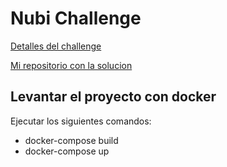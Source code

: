 
# Nubi Challenge

[Detalles del challenge](https://github.com/AleSotoNubi/challenge-python-ssr)

[Mi repositorio con la solucion]()

## Levantar el proyecto con docker
Ejecutar los siguientes comandos:
- docker-compose build
- docker-compose up
